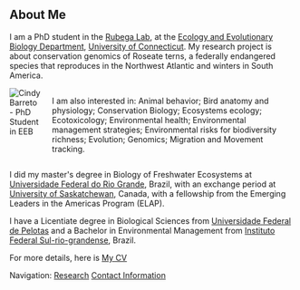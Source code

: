 ## About Me
  
I am a PhD student in the [Rubega Lab](https://rubegalab.uconn.edu/), at the [Ecology and Evolutionary Biology Department](https://eeb.uconn.edu/), [University of Connecticut](https://uconn.edu/). My research project is about conservation genomics of Roseate terns, a federally endangered species that reproduces in the Northwest Atlantic and winters in South America.

<div style="display: flex; align-items: flex-start;">
  <img src="images/headshot.png" alt="Cindy Barreto - PhD Student in EEB" style="float: left; margin-right: 20px; max-width: 150px;">
  <p>
I am also interested in: Animal behavior; Bird anatomy and physiology; Conservation Biology; Ecosystems ecology; Ecotoxicology; Environmental
health; Environmental management strategies; Environmental risks for biodiversity richness; Evolution; Genomics; Migration
and Movement tracking.
  </p>
</div>
  
I did my master's degree in Biology of Freshwater Ecosystems at [Universidade Federal do Rio Grande](https://www.furg.br/), Brazil, with an exchange period at [University of Saskatchewan](https://www.usask.ca/), Canada, with a fellowship from the Emerging Leaders in the Americas Program (ELAP).

I have a Licentiate degree in Biological Sciences from [Universidade Federal de Pelotas](https://portal.ufpel.edu.br/en/) and a Bachelor in Environmental Management from [Instituto Federal Sul-rio-grandense](http://www.ifsul.edu.br/), Brazil.

For more details, here is [My CV](pdf/cv.pdf)

Navigation: [Research](research.md) [Contact Information](contact-info.md)
